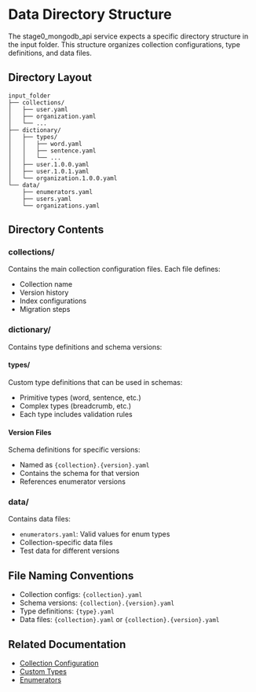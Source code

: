 # Data Directory Structure

The stage0_mongodb_api service expects a specific directory structure in the input folder. This structure organizes collection configurations, type definitions, and data files.

## Directory Layout

```
input_folder
├── collections/
│   ├── user.yaml
│   ├── organization.yaml
│   └── ...
├── dictionary/
│   ├── types/
│   │   ├── word.yaml
│   │   ├── sentence.yaml
│   │   └── ...
│   ├── user.1.0.0.yaml        
│   ├── user.1.0.1.yaml        
│   └── organization.1.0.0.yaml        
└── data/
    ├── enumerators.yaml        
    ├── users.yaml        
    └── organizations.yaml        
```

## Directory Contents

### collections/
Contains the main collection configuration files. Each file defines:
- Collection name
- Version history
- Index configurations
- Migration steps

### dictionary/
Contains type definitions and schema versions:

#### types/
Custom type definitions that can be used in schemas:
- Primitive types (word, sentence, etc.)
- Complex types (breadcrumb, etc.)
- Each type includes validation rules

#### Version Files
Schema definitions for specific versions:
- Named as `{collection}.{version}.yaml`
- Contains the schema for that version
- References enumerator versions

### data/
Contains data files:
- `enumerators.yaml`: Valid values for enum types
- Collection-specific data files
- Test data for different versions

## File Naming Conventions

- Collection configs: `{collection}.yaml`
- Schema versions: `{collection}.{version}.yaml`
- Type definitions: `{type}.yaml`
- Data files: `{collection}.yaml` or `{collection}.{version}.yaml` 

## Related Documentation
- [Collection Configuration](collection_config.md)
- [Custom Types](types.md)
- [Enumerators](enumerators.md) 